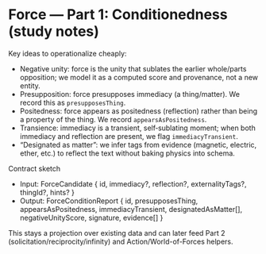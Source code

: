 # Force — Part 1: Conditionedness (study notes)

Key ideas to operationalize cheaply:

- Negative unity: force is the unity that sublates the earlier whole/parts opposition; we model it as a computed score and provenance, not a new entity.
- Presupposition: force presupposes immediacy (a thing/matter). We record this as `presupposesThing`.
- Positedness: force appears as positedness (reflection) rather than being a property of the thing. We record `appearsAsPositedness`.
- Transience: immediacy is a transient, self‑sublating moment; when both immediacy and reflection are present, we flag `immediacyTransient`.
- “Designated as matter”: we infer tags from evidence (magnetic, electric, ether, etc.) to reflect the text without baking physics into schema.

Contract sketch

- Input: ForceCandidate { id, immediacy?, reflection?, externalityTags?, thingId?, hints? }
- Output: ForceConditionReport { id, presupposesThing, appearsAsPositedness, immediacyTransient, designatedAsMatter[], negativeUnityScore, signature, evidence[] }

This stays a projection over existing data and can later feed Part 2 (solicitation/reciprocity/infinity) and Action/World-of-Forces helpers.
